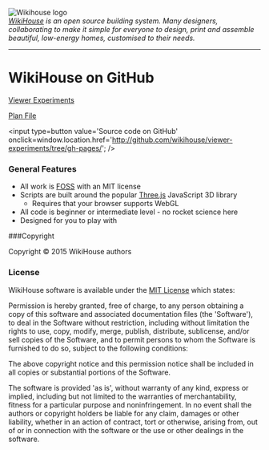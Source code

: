 ![Wikihouse logo]( http://avatars3.githubusercontent.com/u/4091108?v=3&s=300 )  
_[WikiHouse]( http://www.wikihouse.cc/ ) is an open source building system. Many designers, collaborating to make it simple for everyone to design, print and assemble beautiful, low-energy homes, customised to their needs._
***

WikiHouse on GitHub
===

<span style=display:none; >[View as web page]( http://wikihouse.github.io/viewer-experiments/index.html "view the files as apps." ) </span>  

[Viewer Experiments]( http://wikihouse.github.io/viewer-experiments/ )

[Plan File]( https://github.com/wikihouse/planfile )


<input type=button value='Source code on GitHub' onclick=window.location.href='http://github.com/wikihouse/viewer-experiments/tree/gh-pages/'; />

### General Features

* All work is [FOSS]( http://en.wikipedia.org/wiki/Free_and_open-source_software ) with an MIT license
* Scripts are built around the popular [Three.js]( http://threejs.org ) JavaScript 3D library 
	* Requires that your browser supports WebGL
* All code is beginner or intermediate level - no rocket science here
* Designed for you to play with


###Copyright

Copyright © 2015 WikiHouse authors


### License

WikiHouse software is available under the [MIT License]( http://en.wikipedia.org/wiki/MIT_License) which states:

Permission is hereby granted, free of charge, to any person obtaining a copy of this software and associated documentation files (the 'Software'),
to deal in the Software without restriction, including without limitation the rights to use, copy, modify, merge, publish, distribute, sublicense, and/or sell copies of the Software, and to permit persons to whom the Software is furnished to do so, subject to the following conditions:

The above copyright notice and this permission notice shall be included in all copies or substantial portions of the Software.

The software is provided 'as is', without warranty of any kind, express or implied, including but not limited to the warranties of merchantability, fitness for a particular purpose and noninfringement.
In no event shall the authors or copyright holders be liable for any claim, damages or other liability, whether in an action of contract, tort or otherwise, arising from, out of or in connection with the software or the use or other dealings in the software.


